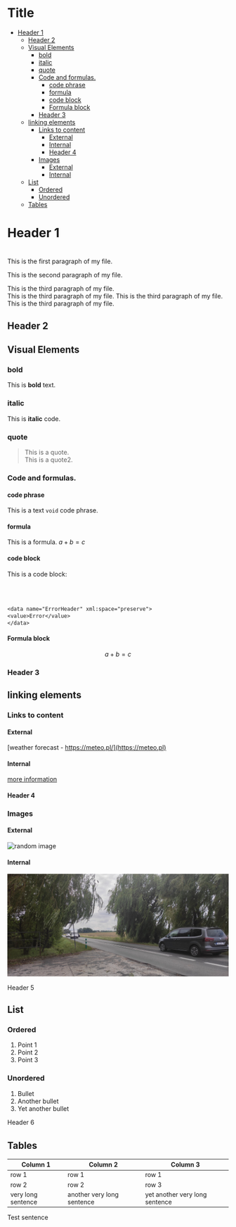 # Title <!-- omit in toc -->
  
  
- [Header 1 ](#header-1-)
  - [Header 2 ](#header-2-)
  - [Visual Elements](#visual-elements)
    - [bold](#bold)
    - [italic](#italic)
    - [quote](#quote)
    - [Code and formulas.](#code-and-formulas)
      - [code phrase](#code-phrase)
      - [formula](#formula)
      - [code block](#code-block)
      - [Formula block](#formula-block)
    - [Header 3 ](#header-3-)
  - [linking elements](#linking-elements)
    - [Links to content](#links-to-content)
      - [External](#external)
      - [Internal](#internal)
      - [Header 4 ](#header-4-)
    - [Images](#images)
      - [External](#external-1)
      - [Internal](#internal-1)
  - [List](#list)
    - [Ordered](#ordered)
    - [Unordered](#unordered)
  - [Tables](#tables)

# Header 1 <h1>

This is the first paragraph of my file.

This is the second paragraph of my file.

This is the third paragraph of my file.  
This is the third paragraph of my file. This is the third paragraph of my file. This is the third paragraph of my file.

## Header 2 <h2>

## Visual Elements

### bold

This is **bold** text.


### italic

This is **italic** code.

### quote

>This is a quote.  
>This is a quote2.

### Code and formulas.

#### code phrase 

This is a text `void` code phrase.


#### formula

This is a formula. $a+b=c$

#### code block



This is a code block:
```



<data name="ErrorHeader" xml:space="preserve">
<value>Error</value>
</data>
```

#### Formula block

$$
a+b=c
$$

### Header 3 <h3>

## linking elements 


### Links to content

#### External

[weather forecast - https://meteo.pl/](https://meteo.pl)

#### Internal

[more information](reference_file.md)

#### Header 4 <h4>

### Images

#### External



![random image](https://picsum.photos/200)

#### Internal

![droga](droga.jpg)

Header 5 <h5>

## List

### Ordered

1. Point 1
2. Point 2
3. Point 3

### Unordered

1. Bullet
2. Another bullet
3. Yet another bullet 
   

Header 6 <h6>

## Tables

| Column 1 | Column 2| Column 3 |
| ---------| --------- | ------- |
| row 1 |  row 1|  row 1 |
| row 2 |row 2 | row 3 | 
|very long sentence | another very long sentence | yet another very long sentence|

Test sentence















